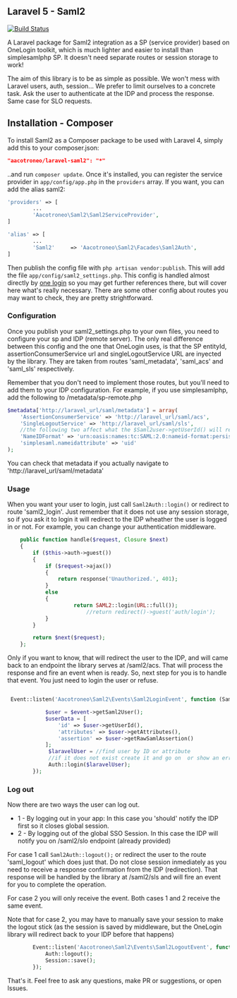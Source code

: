 ## Laravel 5 - Saml2

[![Build Status](https://travis-ci.org/aacotroneo/laravel-saml2.svg)](https://travis-ci.org/aacotroneo/laravel-saml2)

A Laravel package for Saml2 integration as a SP (service provider) based on OneLogin toolkit, which is much lighter and easier to install than simplesamlphp SP. It doesn't need separate routes or session storage to work!

The aim of this library is to be as simple as possible. We won't mess with Laravel users, auth, session...  We prefer to limit ourselves to a concrete task. Ask the user to authenticate at the IDP and process the response. Same case for SLO requests.


## Installation - Composer

To install Saml2 as a Composer package to be used with Laravel 4, simply add this to your composer.json:

```json
"aacotroneo/laravel-saml2": "*"
```

..and run `composer update`.  Once it's installed, you can register the service provider in `app/config/app.php` in the `providers` array. If you want, you can add the alias saml2:

```php
'providers' => [
        ...
    	'Aacotroneo\Saml2\Saml2ServiceProvider',
]

'alias' => [
        ...
        'Saml2'     => 'Aacotroneo\Saml2\Facades\Saml2Auth',
]
```

Then publish the config file with `php artisan vendor:publish`. This will add the file `app/config/saml2_settings.php`. This config is handled almost directly by  [one login](https://github.com/onelogin/php-saml) so you may get further references there, but will cover here what's really necessary. There are some other config about routes you may want to check, they are pretty strightforward.

### Configuration

Once you publish your saml2_settings.php to your own files, you need to configure your sp and IDP (remote server). The only real difference between this config and the one that OneLogin uses, is that the SP entityId, assertionConsumerService url and singleLogoutService URL are inyected by the library. They are taken from routes 'saml_metadata', 'saml_acs' and 'saml_sls' respectively.

Remember that you don't need to implement those routes, but you'll need to add them to your IDP configuration. For example, if you use simplesamlphp, add the following to /metadata/sp-remote.php

```php
$metadata['http://laravel_url/saml/metadata'] = array(
    'AssertionConsumerService' => 'http://laravel_url/saml/acs',
    'SingleLogoutService' => 'http://laravel_url/saml/sls',
    //the following two affect what the $Saml2user->getUserId() will return
    'NameIDFormat' => 'urn:oasis:names:tc:SAML:2.0:nameid-format:persistent',
    'simplesaml.nameidattribute' => 'uid' 
);
```
You can check that metadata if you actually navigate to 'http://laravel_url/saml/metadata'


### Usage

When you want your user to login, just call `Saml2Auth::login()` or redirect to route 'saml2_login'. Just remember that it does not use any session storage, so if you ask it to login it will redirect to the IDP wheather the user is logged in or not. For example, you can change your authentication middleware.
```php
	public function handle($request, Closure $next)
	{
		if ($this->auth->guest())
		{
			if ($request->ajax())
			{
				return response('Unauthorized.', 401);
			}
			else
			{
        			 return SAML2::login(URL::full());
                		 //return redirect()->guest('auth/login');
			}
		}

		return $next($request);
	};
```

Only if you want to know, that will redirect the user to the IDP, and will came back to an endpoint the library serves at /saml2/acs. That will process the response and fire an event when is ready. So, next step for you is to handle that event. You just need to login the user or refuse.

```php

 Event::listen('Aacotroneo\Saml2\Events\Saml2LoginEvent', function (Saml2LoginEvent $event) {

            $user = $event->getSaml2User();
            $userData = [
                'id' => $user->getUserId(),
                'attributes' => $user->getAttributes(),
                'assertion' => $user->getRawSamlAssertion()
            ];
             $laravelUser = //find user by ID or attribute
             //if it does not exist create it and go on  or show an error message
             Auth::login($laravelUser);
        });

```
### Log out
Now there are two ways the user can log out.
 + 1 - By logging out in your app: In this case you 'should' notify the IDP first so it closes global session.
 + 2 - By logging out of the global SSO Session. In this case the IDP will notify you on /saml2/slo endpoint (already provided)

For case 1 call `Saml2Auth::logout();` or redirect the user to the route 'saml_logout' which does just that. Do not close session inmediately as you need to receive a response confirmation from the IDP (redirection). That response will be handled by the library at /saml2/sls and will fire an event for you to complete the operation.

For case 2 you will only receive the event. Both cases 1 and 2 receive the same event.

Note that for case 2, you may have to manually save your session to make the logout stick (as the session is saved by middleware, but the OneLogin library will redirect back to your IDP before that happens)

```php
        Event::listen('Aacotroneo\Saml2\Events\Saml2LogoutEvent', function ($event) {
            Auth::logout();
            Session::save();
        });
```


That's it. Feel free to ask any questions, make PR or suggestions, or open Issues.





